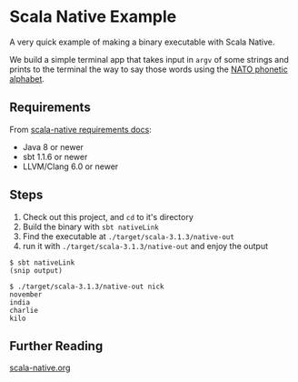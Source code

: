 # Scala Native Example

A very quick example of making a binary executable with Scala Native.

We build a simple terminal app that takes input in `argv` of some strings and prints to the terminal the way to say those words using the [NATO phonetic alphabet](https://en.wikipedia.org/wiki/NATO_phonetic_alphabet).

## Requirements

From [scala-native requirements docs](https://scala-native.readthedocs.io/en/latest/user/setup.html#environment-setup):

- Java 8 or newer
- sbt 1.1.6 or newer
- LLVM/Clang 6.0 or newer


## Steps

1. Check out this project, and `cd` to it's directory
1. Build the binary with `sbt nativeLink`
1. Find the executable at `./target/scala-3.1.3/native-out`
1. run it with `./target/scala-3.1.3/native-out` and enjoy the output


```
$ sbt nativeLink
(snip output)

$ ./target/scala-3.1.3/native-out nick
november
india
charlie
kilo
```

## Further Reading

[scala-native.org](http://scala-native.org)


